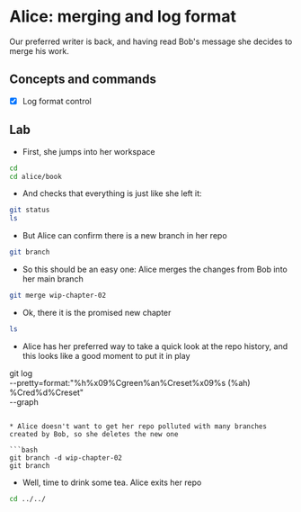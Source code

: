 # Alice: merging and log format

Our preferred writer is back, and having read Bob's message she decides to merge his work. 

## Concepts and commands

- [x] Log format control

## Lab

* First, she jumps into her workspace

```bash
cd
cd alice/book
```

* And checks that everything is just like she left it:

```bash
git status
ls
```

* But Alice can confirm there is a new branch in her repo

```bash
git branch
```

* So this should be an easy one: Alice merges the changes from Bob into her main branch

```bash
git merge wip-chapter-02
```

* Ok, there it is the promised new chapter

```bash
ls
```

* Alice has her preferred way to take a quick look at the repo history, and this looks
like a good moment to put it in play

git log \
  --pretty=format:"%h%x09%Cgreen%an%Creset%x09%s (%ah) %Cred%d%Creset" \
  --graph
```

* Alice doesn't want to get her repo polluted with many branches created by Bob, so she deletes the new one

```bash
git branch -d wip-chapter-02
git branch
```

* Well, time to drink some tea. Alice exits her repo


```bash
cd ../../
```

